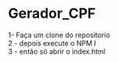 # Gerador_CPF
 
1- Faça um clone do repositorio <br/>
2 - depois execute o NPM I <br/>
3 - então só abrir o index.html <br/>
